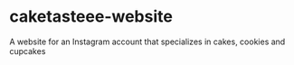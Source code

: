 # caketasteee-website
A website for an Instagram account that specializes in cakes, cookies and cupcakes
